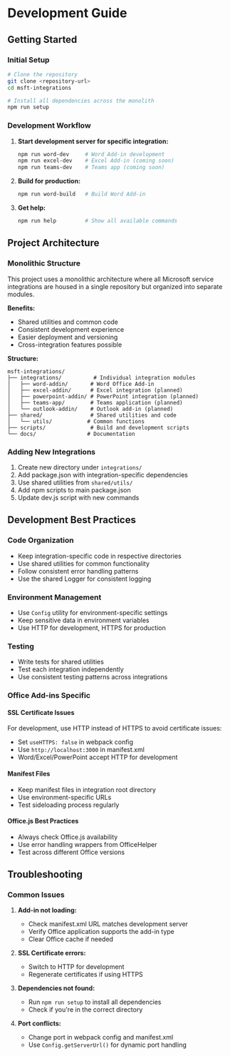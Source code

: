 # Development Guide

## Getting Started

### Initial Setup
```bash
# Clone the repository
git clone <repository-url>
cd msft-integrations

# Install all dependencies across the monolith
npm run setup
```

### Development Workflow

1. **Start development server for specific integration:**
   ```bash
   npm run word-dev     # Word Add-in development
   npm run excel-dev    # Excel Add-in (coming soon)
   npm run teams-dev    # Teams app (coming soon)
   ```

2. **Build for production:**
   ```bash
   npm run word-build   # Build Word Add-in
   ```

3. **Get help:**
   ```bash
   npm run help         # Show all available commands
   ```

## Project Architecture

### Monolithic Structure
This project uses a monolithic architecture where all Microsoft service integrations are housed in a single repository but organized into separate modules.

**Benefits:**
- Shared utilities and common code
- Consistent development experience
- Easier deployment and versioning
- Cross-integration features possible

**Structure:**
```
msft-integrations/
├── integrations/          # Individual integration modules
│   ├── word-addin/       # Word Office Add-in
│   ├── excel-addin/      # Excel integration (planned)
│   ├── powerpoint-addin/ # PowerPoint integration (planned)
│   ├── teams-app/        # Teams application (planned)
│   └── outlook-addin/    # Outlook add-in (planned)
├── shared/               # Shared utilities and code
│   └── utils/           # Common functions
├── scripts/              # Build and development scripts
└── docs/                # Documentation
```

### Adding New Integrations

1. Create new directory under `integrations/`
2. Add package.json with integration-specific dependencies
3. Use shared utilities from `shared/utils/`
4. Add npm scripts to main package.json
5. Update dev.js script with new commands

## Development Best Practices

### Code Organization
- Keep integration-specific code in respective directories
- Use shared utilities for common functionality
- Follow consistent error handling patterns
- Use the shared Logger for consistent logging

### Environment Management
- Use `Config` utility for environment-specific settings
- Keep sensitive data in environment variables
- Use HTTP for development, HTTPS for production

### Testing
- Write tests for shared utilities
- Test each integration independently
- Use consistent testing patterns across integrations

### Office Add-ins Specific

#### SSL Certificate Issues
For development, use HTTP instead of HTTPS to avoid certificate issues:
- Set `useHTTPS: false` in webpack config
- Use `http://localhost:3000` in manifest.xml
- Word/Excel/PowerPoint accept HTTP for development

#### Manifest Files
- Keep manifest files in integration root directory
- Use environment-specific URLs
- Test sideloading process regularly

#### Office.js Best Practices
- Always check Office.js availability
- Use error handling wrappers from OfficeHelper
- Test across different Office versions

## Troubleshooting

### Common Issues

1. **Add-in not loading:**
   - Check manifest.xml URL matches development server
   - Verify Office application supports the add-in type
   - Clear Office cache if needed

2. **SSL Certificate errors:**
   - Switch to HTTP for development
   - Regenerate certificates if using HTTPS

3. **Dependencies not found:**
   - Run `npm run setup` to install all dependencies
   - Check if you're in the correct directory

4. **Port conflicts:**
   - Change port in webpack config and manifest.xml
   - Use `Config.getServerUrl()` for dynamic port handling
